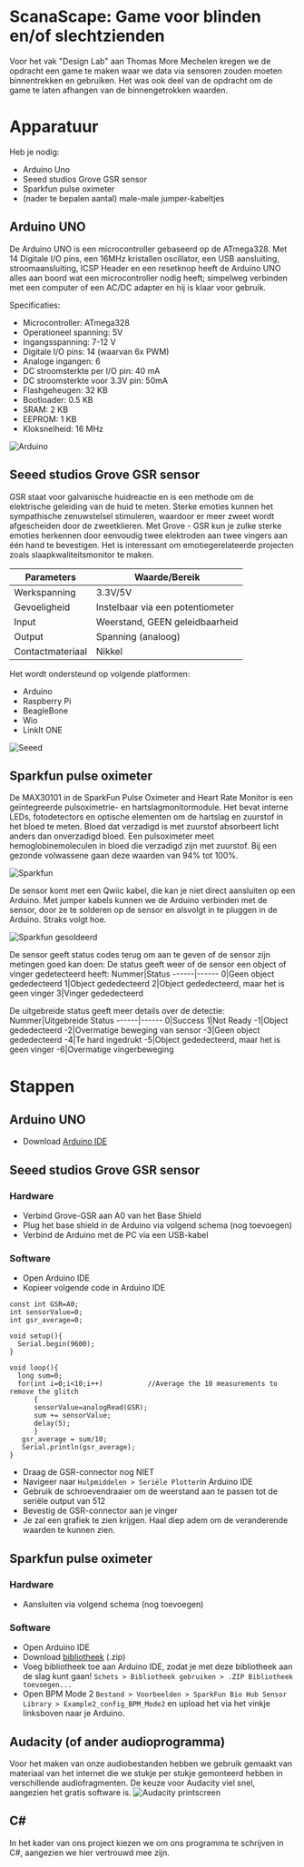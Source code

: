 # ScanaScape: Game voor blinden en/of slechtzienden
Voor het vak "Design Lab" aan Thomas More Mechelen kregen we de opdracht een game te maken waar we data via sensoren zouden moeten binnentrekken en gebruiken. Het was ook deel van de opdracht om de game te laten afhangen van de binnengetrokken waarden.
# Apparatuur
Heb je nodig:
- Arduino Uno
- Seeed studios Grove GSR sensor
- Sparkfun pulse oximeter
- (nader te bepalen aantal) male-male jumper-kabeltjes
## Arduino UNO
De Arduino UNO is een microcontroller gebaseerd op de ATmega328. Met 14 Digitale I/O pins, een 16MHz kristallen oscillator, een USB aansluiting, stroomaansluiting, ICSP Header en een resetknop heeft de Arduino UNO alles aan boord wat een microcontroller nodig heeft; simpelweg verbinden met een computer of een AC/DC adapter en hij is klaar voor gebruik.

Specificaties:
- Microcontroller: ATmega328
- Operationeel spanning: 5V
- Ingangsspanning: 7-12 V
- Digitale I/O pins: 14 (waarvan 6x PWM)
- Analoge ingangen: 6
- DC stroomsterkte per I/O pin: 40 mA
- DC stroomsterkte voor 3.3V pin: 50mA
- Flashgeheugen: 32 KB
- Bootloader: 0.5 KB
- SRAM: 2 KB
- EEPROM: 1 KB
- Kloksnelheid: 16 MHz

![Arduino](arduino.jpg)
## Seeed studios Grove GSR sensor
GSR staat voor galvanische huidreactie en is een methode om de elektrische geleiding van de huid te meten. Sterke emoties kunnen het sympathische zenuwstelsel stimuleren, waardoor er meer zweet wordt afgescheiden door de zweetklieren. Met Grove - GSR kun je zulke sterke emoties herkennen door eenvoudig twee elektroden aan twee vingers aan één hand te bevestigen. Het is interessant om emotiegerelateerde projecten zoals slaapkwaliteitsmonitor te maken.

Parameters|Waarde/Bereik
----------|-------------
Werkspanning|3.3V/5V
Gevoeligheid|Instelbaar via een potentiometer
Input|Weerstand, GEEN geleidbaarheid
Output|Spanning (analoog)
Contactmateriaal|Nikkel

Het wordt ondersteund op volgende platformen:
- Arduino
- Raspberry Pi
- BeagleBone
- Wio
- LinkIt ONE

![Seeed](seeed.jpg)
## Sparkfun pulse oximeter
De MAX30101 in de SparkFun Pulse Oximeter and Heart Rate Monitor is een geïntegreerde pulsoximetrie- en hartslagmonitormodule. Het bevat interne LEDs, fotodetectors en optische elementen om de hartslag en zuurstof in het bloed te meten. Bloed dat verzadigd is met zuurstof absorbeert licht anders dan onverzadigd bloed. Een pulsoximeter meet hemoglobinemoleculen in bloed die verzadigd zijn met zuurstof. Bij een gezonde volwassene gaan deze waarden van 94% tot 100%.

![Sparkfun](sparkfun.jpg)

De sensor komt met een Qwiic kabel, die kan je niet direct aansluiten op een Arduino. Met jumper kabels kunnen we de Arduino verbinden met de sensor, door ze te solderen op de sensor en alsvolgt in te pluggen in de Arduino. Straks volgt hoe.

![Sparkfun gesoldeerd](sparkfun2.jpg)

De sensor geeft status codes terug om aan te geven of de sensor zijn metingen goed kan doen:
De status geeft weer of de sensor een object of vinger gedetecteerd heeft:
Nummer|Status
------|------
0|Geen object gededecteerd
1|Object gededecteerd
2|Object gededecteerd, maar het is geen vinger
3|Vinger gededecteerd

De uitgebreide  status geeft meer details over de detectie:
Nummer|Uitgebreide Status
------|------
0|Success
1|Not Ready
-1|Object gededecteerd
-2|Overmatige beweging van sensor
-3|Geen object gededecteerd
-4|Te hard ingedrukt
-5|Object gededecteerd, maar het is geen vinger
-6|Overmatige vingerbeweging
# Stappen
## Arduino UNO
- Download [Arduino IDE](https://www.arduino.cc/en/Main/Software)
## Seeed studios Grove GSR sensor
### Hardware
- Verbind Grove-GSR aan A0 van het Base Shield
- Plug het base shield in de Arduino via volgend schema (nog toevoegen)
- Verbind de Arduino met de PC via een USB-kabel
### Software
- Open Arduino IDE
- Kopieer volgende code in Arduino IDE
```
const int GSR=A0;
int sensorValue=0;
int gsr_average=0;

void setup(){
  Serial.begin(9600);
}

void loop(){
  long sum=0;
  for(int i=0;i<10;i++)           //Average the 10 measurements to remove the glitch
      {
      sensorValue=analogRead(GSR);
      sum += sensorValue;
      delay(5);
      }
   gsr_average = sum/10;
   Serial.println(gsr_average);
}
```
- Draag de GSR-connector nog NIET
- Navigeer naar `Hulpmiddelen > Seriële Plotter`in Arduino IDE
- Gebruik de schroevendraaier om de weerstand aan te passen tot de seriële output van 512
- Bevestig de GSR-connector aan je vinger
- Je zal een grafiek te zien krijgen. Haal diep adem om de veranderende waarden te kunnen zien.
## Sparkfun pulse oximeter
### Hardware
- Aansluiten via volgend schema (nog toevoegen)
### Software
- Open Arduino IDE
- Download [bibliotheek](https://github.com/sparkfun/SparkFun_Bio_Sensor_Hub_Library/archive/master.zip) (.zip)
- Voeg bibliotheek toe aan Arduino IDE, zodat je met deze bibliotheek aan de slag kunt gaan! `Schets > Bibliotheek gebruiken > .ZIP Bibliotheek toevoegen...`
- Open BPM Mode 2 `Bestand > Voorbeelden > SparkFun Bio Hub Sensor Library > Example2_config_BPM_Mode2` en upload het via het vinkje linksboven naar je Arduino.
## Audacity (of ander audioprogramma)
Voor het maken van onze audiobestanden hebben we gebruik gemaakt van materiaal van het internet die we stukje per stukje gemonteerd hebben in verschillende audiofragmenten. De keuze voor Audacity viel snel, aangezien het gratis software is.
![Audacity printscreen](audacity.JPG)
## C#
In het kader van ons project kiezen we om ons programma te schrijven in C#, aangezien we hier vertrouwd mee zijn.
